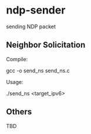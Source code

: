 # ndp-sender

sending NDP packet

## Neighbor Solicitation

Compile:

gcc -o send_ns send_ns.c

Usage:

./send_ns <target_ipv6> <device>

## Others

TBD